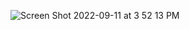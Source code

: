 ![Screen Shot 2022-09-11 at 3 52 13 PM](https://user-images.githubusercontent.com/113051612/189546455-0bf9c1be-4313-4c0e-8d0f-41a2c612ff6f.png)

